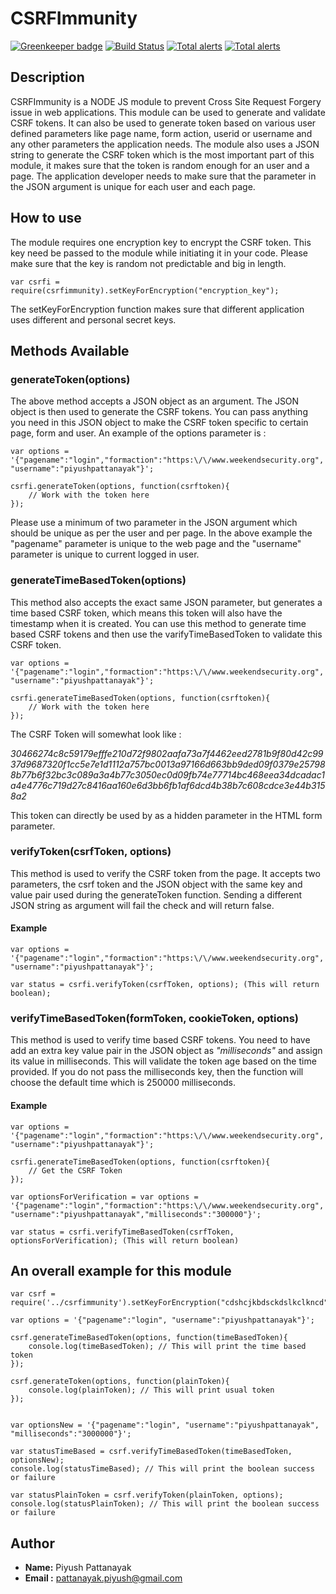 # CSRFImmunity

[![Greenkeeper badge](https://badges.greenkeeper.io/ppattanayak/CSRFImmunity.svg)](https://greenkeeper.io/)
[![Build Status](https://travis-ci.org/ppattanayak/CSRFImmunity.png?branch=master)](https://travis-ci.org/ppattanayak/CSRFImmunity)
[![Total alerts](https://img.shields.io/lgtm/alerts/g/ppattanayak/CSRFImmunity.svg?logo=lgtm&logoWidth=18)](https://lgtm.com/projects/g/ppattanayak/CSRFImmunity/alerts/)
[![Total alerts](https://img.shields.io/lgtm/alerts/g/ppattanayak/CSRFImmunity.svg?logo=lgtm&logoWidth=18)](https://lgtm.com/projects/g/ppattanayak/CSRFImmunity/alerts/)

## Description

CSRFImmunity is a NODE JS module to prevent Cross Site Request Forgery issue in web applications. This module can be used to generate and validate CSRF tokens. It can also be used to generate token based on various user defined parameters like page name, form action, userid or username and any other parameters the application needs. The module also uses a JSON string to generate the CSRF token which is the most important part of this module, it makes sure that the token is random enough for an user and a page. The application developer needs to make sure that the parameter in the JSON argument is unique for each user and each page.

## How to use

The module requires one encryption key to encrypt the CSRF token. This key need be passed to the module while initiating it in your code. Please make sure that the key is random not predictable and big in length.

```
var csrfi = require(csrfimmunity).setKeyForEncryption("encryption_key");
```

The setKeyForEncryption function makes sure that different application uses different and personal secret keys.

## Methods Available

### generateToken(options)

The above method accepts a JSON object as an argument. The JSON object is then used to generate the CSRF tokens. You can pass anything you need in this JSON object to make the CSRF token specific to certain page, form and user. An example of the options parameter is :

```
var options = '{"pagename":"login","formaction":"https:\/\/www.weekendsecurity.org", "username":"piyushpattanayak"}';

csrfi.generateToken(options, function(csrftoken){
    // Work with the token here
});
```

Please use a minimum of two parameter in the JSON argument which should be unique as per the user and per page. In the above example the "pagename" parameter is unique to the web page and the "username" parameter is unique to current logged in user.

### generateTimeBasedToken(options)

This method also accepts the exact same JSON parameter, but generates a time based CSRF token, which means this token will also have the timestamp when it is created. You can use this method to generate time based CSRF tokens and then use the varifyTimeBasedToken to validate this CSRF token.

```
var options = '{"pagename":"login","formaction":"https:\/\/www.weekendsecurity.org", "username":"piyushpattanayak"}';

csrfi.generateTimeBasedToken(options, function(csrftoken){
    // Work with the token here
});
```

The CSRF Token will somewhat look like :

*30466274c8c59179efffe210d72f9802aafa73a7f4462eed2781b9f80d42c9937d9687320f1cc5e7e1d1112a757bc0013a97166d663bb9ded09f0379e257988b77b6f32bc3c089a3a4b77c3050ec0d09fb74e77714bc468eea34dcadac1a4e4776c719d27c8416aa160e6d3bb6fb1af6dcd4b38b7c608cdce3e44b3158a2*

This token can directly be used by as a hidden parameter in the HTML form parameter.

### verifyToken(csrfToken, options)

This method is used to verify the CSRF token from the page. It accepts two parameters, the csrf token and the JSON object with the same key and value pair used during the generateToken function. Sending a different JSON string as argument will fail the check and will return false.

#### Example

```
var options = '{"pagename":"login","formaction":"https:\/\/www.weekendsecurity.org", "username":"piyushpattanayak"}';

var status = csrfi.verifyToken(csrfToken, options); (This will return boolean);
```

### verifyTimeBasedToken(formToken, cookieToken, options)

This method is used to verify time based CSRF tokens. You need to have add an extra key value pair in the JSON object as *"milliseconds"* and assign its value in milliseconds. This will validate the token age based on the time provided. If you do not pass the milliseconds key, then the function will choose the default time which is 250000 milliseconds.

#### Example

```
var options = '{"pagename":"login","formaction":"https:\/\/www.weekendsecurity.org", "username":"piyushpattanayak"}';

csrfi.generateTimeBasedToken(options, function(csrftoken){
    // Get the CSRF Token
});

var optionsForVerification = var options = '{"pagename":"login","formaction":"https:\/\/www.weekendsecurity.org", "username":"piyushpattanayak","milliseconds":"300000"}';

var status = csrfi.verifyTimeBasedToken(csrfToken, optionsForVerification); (This will return boolean)
```

## An overall example for this module

```
var csrf = require('../csrfimmunity').setKeyForEncryption("cdshcjkbdsckdslkclkncd");

var options = '{"pagename":"login", "username":"piyushpattanayak"}';

csrf.generateTimeBasedToken(options, function(timeBasedToken){
    console.log(timeBasedToken); // This will print the time based token
});

csrf.generateToken(options, function(plainToken){
    console.log(plainToken); // This will print usual token
});


var optionsNew = '{"pagename":"login", "username":"piyushpattanayak", "milliseconds":"3000000"}';

var statusTimeBased = csrf.verifyTimeBasedToken(timeBasedToken, optionsNew);
console.log(statusTimeBased); // This will print the boolean success or failure

var statusPlainToken = csrf.verifyToken(plainToken, options);
console.log(statusPlainToken); // This will print the boolean success or failure
```


## Author

- **Name:** Piyush Pattanayak
- **Email :** pattanayak.piyush@gmail.com
